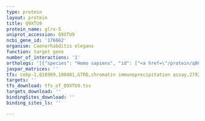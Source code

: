 ```yaml
---
type: protein
layout: protein
title: Q9XTU9
protein_name: glrx-5
uniprot_accession: Q9XTU9
ncbi_gene_id: '176662'
organism: Caenorhabditis elegans
function: target gene
number_of_interactions: '1'
orthologs: '[{"species": "Homo sapiens", "id": ["<a href=\"/protein/q86sx6\">Q86SX6</a>"]}, {"species": "Mus musculus", "id": ["<a href=\"/protein/q80y14\">Q80Y14</a>"]}, {"species": "Rattus norvegicus", "id": ["<a href=\"/protein/d4add7\">D4ADD7</a>"]}, {"species": "Drosophila melanogaster", "id": ["<a href=\"/protein/q8sxq5\">Q8SXQ5</a>"]}, {"species": "Danio rerio", "id": ["<a href=\"/protein/q6pbm1\">Q6PBM1</a>"]}, {"species": "Saccharomyces cerevisiae", "id": ["<a href=\"/protein/q02784\">Q02784</a>"]}]'
jaspar_matrices: ''
tfs: cebp-1,Q18909,180481,GTRD,chromatin immunoprecipitation assay,27924024%5Buid%5D,No
targets: ''
tfs_download: tfs_of_Q9XTU9.tsv
targets_download: ''
bindingSites_download: ''
binding_sites_ls: ''

---
```

